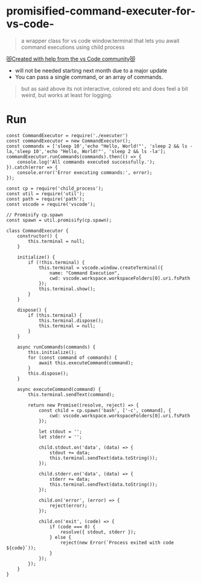# promisified-command-executer-for-vs-code-
> a wrapper class for vs code window.terminal that lets you await command executions using child process

[😻Created with help from the vs Code community😻](https://github.com/microsoft/vscode-discussions/discussions/1091#discussioncomment-8730908)
- will not be needed starting next month due to a major update
- You can pass a single command, or an array of commands.

> but as said above its  not interactive, colored etc and does feel a bit weird, but works at least for logging. <br>


# Run

```
const CommandExecutor = require('./executer')
const commandExecutor = new CommandExecutor();
const commands = ['sleep 10','echo "Hello, World!"', 'sleep 2 && ls -la,'sleep 10','echo "Hello, World!"', 'sleep 2 && ls -la'];
commandExecutor.runCommands(commands).then(() => {
    console.log('All commands executed successfully.');
}).catch(error => {
    console.error('Error executing commands:', error);
});
```

```
const cp = require('child_process');
const util = require('util');
const path = require('path');
const vscode = require('vscode');

// Promisify cp.spawn
const spawn = util.promisify(cp.spawn);

class CommandExecutor {
    constructor() {
        this.terminal = null;
    }

    initialize() {
        if (!this.terminal) {
            this.terminal = vscode.window.createTerminal({
                name: "Command Execution",
                cwd: vscode.workspace.workspaceFolders[0].uri.fsPath
            });
            this.terminal.show();
        }
    }

    dispose() {
        if (this.terminal) {
            this.terminal.dispose();
            this.terminal = null;
        }
    }

    async runCommands(commands) {
        this.initialize();
        for (const command of commands) {
            await this.executeCommand(command);
        }
        this.dispose();
    }

    async executeCommand(command) {
        this.terminal.sendText(command);

        return new Promise((resolve, reject) => {
            const child = cp.spawn('bash', ['-c', command], {
                cwd: vscode.workspace.workspaceFolders[0].uri.fsPath
            });

            let stdout = '';
            let stderr = '';

            child.stdout.on('data', (data) => {
                stdout += data;
                this.terminal.sendText(data.toString());
            });

            child.stderr.on('data', (data) => {
                stderr += data;
                this.terminal.sendText(data.toString());
            });

            child.on('error', (error) => {
                reject(error);
            });

            child.on('exit', (code) => {
                if (code === 0) {
                    resolve({ stdout, stderr });
                } else {
                    reject(new Error(`Process exited with code ${code}`));
                }
            });
        });
    }
}

```
